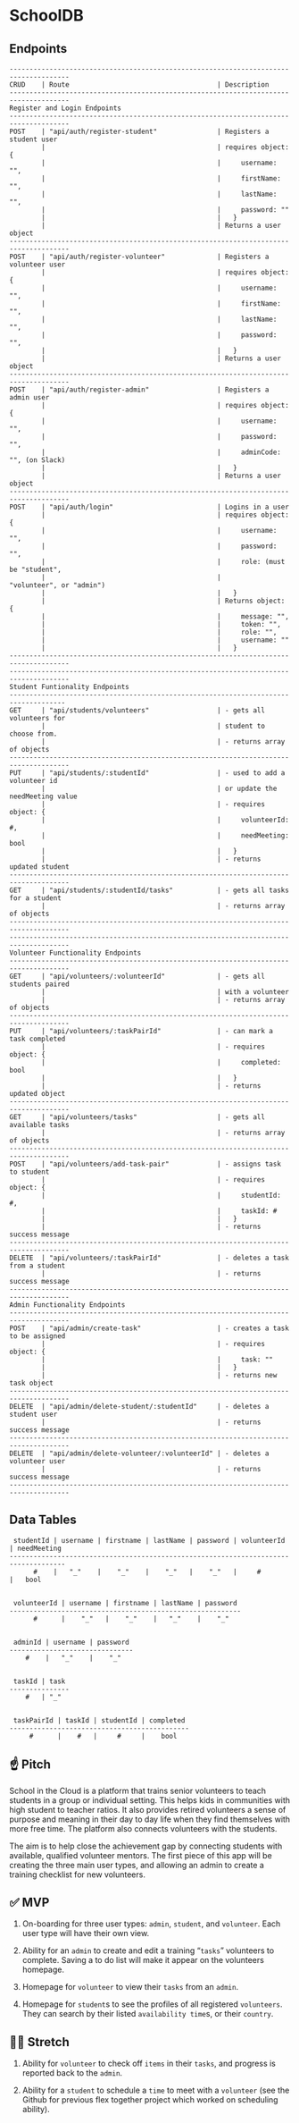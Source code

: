 # SchoolDB

## Endpoints

```
-------------------------------------------------------------------------------------
CRUD    | Route                                     | Description
-------------------------------------------------------------------------------------
Register and Login Endpoints
-------------------------------------------------------------------------------------
POST    | "api/auth/register-student"               | Registers a student user
        |                                           | requires object: {
        |                                           |     username: "",
        |                                           |     firstName: "",
        |                                           |     lastName: "",
        |                                           |     password: ""
        |                                           |   }
        |                                           | Returns a user object 
-------------------------------------------------------------------------------------
POST    | "api/auth/register-volunteer"             | Registers a volunteer user
        |                                           | requires object: {
        |                                           |     username: "",
        |                                           |     firstName: "",
        |                                           |     lastName: "",
        |                                           |     password: "",
        |                                           |   }
        |                                           | Returns a user object
-------------------------------------------------------------------------------------
POST    | "api/auth/register-admin"                 | Registers a admin user
        |                                           | requires object: {
        |                                           |     username: "",
        |                                           |     password: "",
        |                                           |     adminCode: "", (on Slack)
        |                                           |   }
        |                                           | Returns a user object
-------------------------------------------------------------------------------------
POST    | "api/auth/login"                          | Logins in a user
        |                                           | requires object: {
        |                                           |     username: "",
        |                                           |     password: "",
        |                                           |     role: (must be "student",
        |                                           |      "volunteer", or "admin")
        |                                           |   }
        |                                           | Returns object: {
        |                                           |     message: "",
        |                                           |     token: "",
        |                                           |     role: "",
        |                                           |     username: ""
        |                                           |   }
-------------------------------------------------------------------------------------
-------------------------------------------------------------------------------------
Student Funtionality Endpoints
------------------------------------------------------------------------------------
GET     | "api/students/volunteers"                 | - gets all volunteers for 
        |                                           | student to choose from.
        |                                           | - returns array of objects
-------------------------------------------------------------------------------------
PUT     | "api/students/:studentId"                 | - used to add a volunteer id
        |                                           | or update the needMeeting value
        |                                           | - requires object: {
        |                                           |     volunteerId: #,
        |                                           |     needMeeting: bool
        |                                           |   }
        |                                           | - returns updated student
-------------------------------------------------------------------------------------
GET     | "api/students/:studentId/tasks"           | - gets all tasks for a student
        |                                           | - returns array of objects
-------------------------------------------------------------------------------------
-------------------------------------------------------------------------------------
Volunteer Functionality Endpoints
-------------------------------------------------------------------------------------
GET     | "api/volunteers/:volunteerId"             | - gets all students paired
        |                                           | with a volunteer
        |                                           | - returns array of objects
-------------------------------------------------------------------------------------
PUT     | "api/volunteers/:taskPairId"              | - can mark a task completed 
        |                                           | - requires object: {
        |                                           |     completed: bool
        |                                           |   }
        |                                           | - returns updated object
-------------------------------------------------------------------------------------
GET     | "api/volunteers/tasks"                    | - gets all available tasks
        |                                           | - returns array of objects
-------------------------------------------------------------------------------------
POST    | "api/volunteers/add-task-pair"            | - assigns task to student
        |                                           | - requires object: {
        |                                           |     studentId: #,
        |                                           |     taskId: #
        |                                           |   }
        |                                           | - returns success message
-------------------------------------------------------------------------------------
DELETE  | "api/volunteers/:taskPairId"              | - deletes a task from a student
        |                                           | - returns success message
-------------------------------------------------------------------------------------
Admin Functionality Endpoints
-------------------------------------------------------------------------------------
POST    | "api/admin/create-task"                   | - creates a task to be assigned
        |                                           | - requires object: {
        |                                           |     task: ""
        |                                           |   }
        |                                           | - returns new task object
-------------------------------------------------------------------------------------
DELETE  | "api/admin/delete-student/:studentId"     | - deletes a student user
        |                                           | - returns success message
-------------------------------------------------------------------------------------
DELETE  | "api/admin/delete-volunteer/:volunteerId" | - deletes a volunteer user
        |                                           | - returns success message
-------------------------------------------------------------------------------------
```

## Data Tables

```
 studentId | username | firstname | lastName | password | volunteerId | needMeeting
------------------------------------------------------------------------------------
      #    |   "_"    |    "_"    |    "_"   |    "_"   |     #       |   bool


 volunteerId | username | firstname | lastName | password 
----------------------------------------------------------
      #      |    "_"   |    "_"    |   "_"    |    "_"   


 adminId | username | password
-------------------------------
    #    |   "_"    |    "_"


 taskId | task 
---------------
    #   | "_"  


 taskPairId | taskId | studentId | completed
---------------------------------------------
     #      |    #   |     #     |    bool

```

## ☝️ **Pitch**

School in the Cloud is a platform that trains senior volunteers to teach students in a group or individual setting. This helps kids in communities with high student to teacher ratios. It also provides retired volunteers a sense of purpose and meaning in their day to day life when they find themselves with more free time. The platform also connects volunteers with the students. 

The aim is to help close the achievement gap by connecting students with available, qualified volunteer mentors. The first piece of this app will be creating the three main user types, and allowing an admin to create a training checklist for new volunteers.

## ✅  **MVP**

1. On-boarding for three user types: `admin`, `student`, and `volunteer`. Each user type will have their own view.

2. Ability for an `admin` to create and edit a training “`tasks`” volunteers to complete. Saving a to do list will make it appear on the volunteers homepage.

3. Homepage for `volunteer` to view their `tasks` from an `admin`.

4. Homepage for `student`s to see the profiles of all registered `volunteers`. They can search by their listed `availability time`s, or their `country`.

## 🏃‍♀️ **Stretch**

1. Ability for `volunteer` to check off `items` in their `tasks`, and progress is reported back to the `admin`.

2. Ability for a `student` to schedule a `time` to meet with a `volunteer` (see the Github for previous flex together project which worked on scheduling ability).
